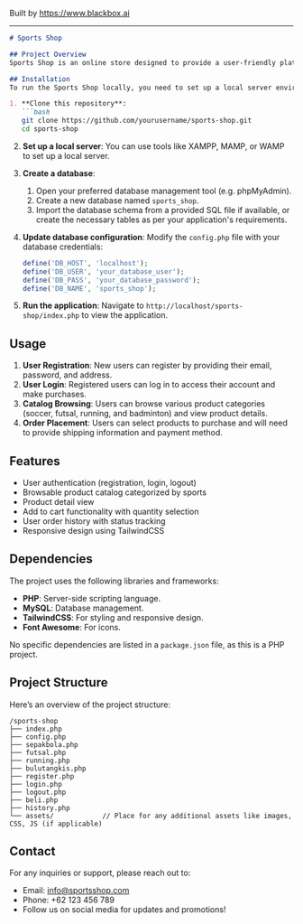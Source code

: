 
Built by https://www.blackbox.ai

---

```markdown
# Sports Shop

## Project Overview
Sports Shop is an online store designed to provide a user-friendly platform for purchasing sports gear, including apparel, shoes, and accessories for various sports such as soccer, futsal, running, and badminton. Built with PHP and a MySQL database, it supports user registration, login, and order history functionalities, making it a complete e-commerce solution for sports enthusiasts.

## Installation
To run the Sports Shop locally, you need to set up a local server environment. Follow the steps below:

1. **Clone this repository**:
   ```bash
   git clone https://github.com/yourusername/sports-shop.git
   cd sports-shop
   ```

2. **Set up a local server**:
   You can use tools like XAMPP, MAMP, or WAMP to set up a local server.

3. **Create a database**:
   1. Open your preferred database management tool (e.g. phpMyAdmin).
   2. Create a new database named `sports_shop`.
   3. Import the database schema from a provided SQL file if available, or create the necessary tables as per your application's requirements.

4. **Update database configuration**:
   Modify the `config.php` file with your database credentials:
   ```php
   define('DB_HOST', 'localhost');
   define('DB_USER', 'your_database_user');
   define('DB_PASS', 'your_database_password');
   define('DB_NAME', 'sports_shop');
   ```

5. **Run the application**:
   Navigate to `http://localhost/sports-shop/index.php` to view the application.

## Usage
1. **User Registration**: New users can register by providing their email, password, and address.
2. **User Login**: Registered users can log in to access their account and make purchases.
3. **Catalog Browsing**: Users can browse various product categories (soccer, futsal, running, and badminton) and view product details.
4. **Order Placement**: Users can select products to purchase and will need to provide shipping information and payment method.

## Features
- User authentication (registration, login, logout)
- Browsable product catalog categorized by sports
- Product detail view
- Add to cart functionality with quantity selection
- User order history with status tracking
- Responsive design using TailwindCSS

## Dependencies
The project uses the following libraries and frameworks:
- **PHP**: Server-side scripting language.
- **MySQL**: Database management.
- **TailwindCSS**: For styling and responsive design.
- **Font Awesome**: For icons.

No specific dependencies are listed in a `package.json` file, as this is a PHP project.

## Project Structure
Here’s an overview of the project structure:

```
/sports-shop
├── index.php
├── config.php
├── sepakbola.php
├── futsal.php
├── running.php
├── bulutangkis.php
├── register.php
├── login.php
├── logout.php
├── beli.php
├── history.php
└── assets/            // Place for any additional assets like images, CSS, JS (if applicable)
```

## Contact
For any inquiries or support, please reach out to:
- Email: info@sportsshop.com
- Phone: +62 123 456 789
- Follow us on social media for updates and promotions!
```